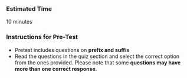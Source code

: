 ### Estimated Time

10 minutes

### Instructions for Pre-Test

   - Pretest includes questions on **prefix and suffix**
   - Read the questions in the quiz section and select the correct option from the ones provided. Please note that some **questions may have more than one correct response**.


